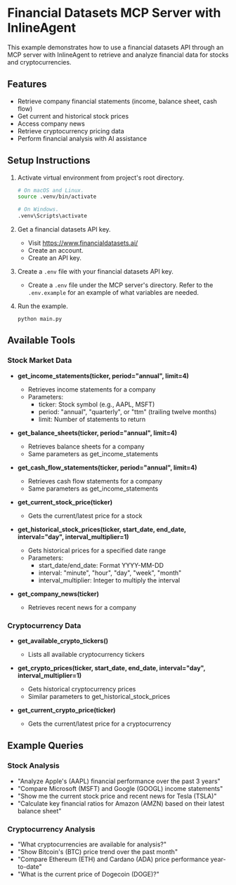 # Financial Datasets MCP Server with InlineAgent

This example demonstrates how to use a financial datasets API through an MCP server with InlineAgent to retrieve and analyze financial data for stocks and cryptocurrencies.

## Features

- Retrieve company financial statements (income, balance sheet, cash flow)
- Get current and historical stock prices
- Access company news
- Retrieve cryptocurrency pricing data
- Perform financial analysis with AI assistance

## Setup Instructions

1. Activate virtual environment from project's root directory.

   ```bash
   # On macOS and Linux.
   source .venv/bin/activate
   ```

   ```bash
   # On Windows.
   .venv\Scripts\activate
   ```

2. Get a financial datasets API key.

   - Visit https://www.financialdatasets.ai/
   - Create an account.
   - Create an API key.

3. Create a `.env` file with your financial datasets API key.

   - Create a `.env` file under the MCP server's directory. Refer to the `.env.example` for an example of what variables are needed.

4. Run the example.
   ```
   python main.py
   ```

## Available Tools

### Stock Market Data

- **get_income_statements(ticker, period="annual", limit=4)**

  - Retrieves income statements for a company
  - Parameters:
    - ticker: Stock symbol (e.g., AAPL, MSFT)
    - period: "annual", "quarterly", or "ttm" (trailing twelve months)
    - limit: Number of statements to return

- **get_balance_sheets(ticker, period="annual", limit=4)**

  - Retrieves balance sheets for a company
  - Same parameters as get_income_statements

- **get_cash_flow_statements(ticker, period="annual", limit=4)**

  - Retrieves cash flow statements for a company
  - Same parameters as get_income_statements

- **get_current_stock_price(ticker)**

  - Gets the current/latest price for a stock

- **get_historical_stock_prices(ticker, start_date, end_date, interval="day", interval_multiplier=1)**

  - Gets historical prices for a specified date range
  - Parameters:
    - start_date/end_date: Format YYYY-MM-DD
    - interval: "minute", "hour", "day", "week", "month"
    - interval_multiplier: Integer to multiply the interval

- **get_company_news(ticker)**
  - Retrieves recent news for a company

### Cryptocurrency Data

- **get_available_crypto_tickers()**

  - Lists all available cryptocurrency tickers

- **get_crypto_prices(ticker, start_date, end_date, interval="day", interval_multiplier=1)**

  - Gets historical cryptocurrency prices
  - Similar parameters to get_historical_stock_prices

- **get_current_crypto_price(ticker)**
  - Gets the current/latest price for a cryptocurrency

## Example Queries

### Stock Analysis

- "Analyze Apple's (AAPL) financial performance over the past 3 years"
- "Compare Microsoft (MSFT) and Google (GOOGL) income statements"
- "Show me the current stock price and recent news for Tesla (TSLA)"
- "Calculate key financial ratios for Amazon (AMZN) based on their latest balance sheet"

### Cryptocurrency Analysis

- "What cryptocurrencies are available for analysis?"
- "Show Bitcoin's (BTC) price trend over the past month"
- "Compare Ethereum (ETH) and Cardano (ADA) price performance year-to-date"
- "What is the current price of Dogecoin (DOGE)?"

